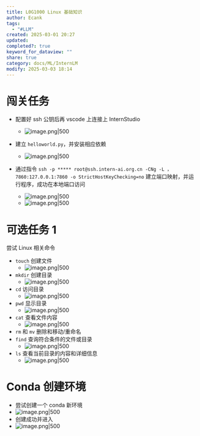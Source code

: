```yaml
---
title: L0G1000 Linux 基础知识
author: Ecank
tags:
  - "#LLM"
created: 2025-03-01 20:27
updated: 
completed?: true
keyword_for_dataview: ""
share: true
category: docs/ML/InternLM
modify: 2025-03-03 18:14
---
```


# 闯关任务 
* 配置好 ssh 公钥后再 vscode 上连接上 InternStudio
	* ![image.png|500](https://eeecank-1325470508.cos.ap-shanghai.myqcloud.com/20250301203741.png)
* 建立 `helloworld.py`，并安装相应依赖
	* ![image.png|500](https://eeecank-1325470508.cos.ap-shanghai.myqcloud.com/20250301203851.png)

* 通过指令 `ssh -p ***** root@ssh.intern-ai.org.cn -CNg -L ，7860:127.0.0.1:7860 -o StrictHostKeyChecking=no` 建立端口映射，并运行程序，成功在本地端口访问
	* ![image.png|500](https://eeecank-1325470508.cos.ap-shanghai.myqcloud.com/20250301203955.png)
	* ![image.png|500](https://eeecank-1325470508.cos.ap-shanghai.myqcloud.com/20250301204030.png)
# 可选任务 1
尝试 Linux 相关命令
*  `touch` 创建文件
	* ![image.png|500](https://eeecank-1325470508.cos.ap-shanghai.myqcloud.com/20250301204437.png)
* `mkdir` 创建目录
	* ![image.png|500](https://eeecank-1325470508.cos.ap-shanghai.myqcloud.com/20250301204523.png)
* `cd` 访问目录
	* ![image.png|500](https://eeecank-1325470508.cos.ap-shanghai.myqcloud.com/20250301204551.png)
* `pwd` 显示目录
	* ![image.png|500](https://eeecank-1325470508.cos.ap-shanghai.myqcloud.com/20250301204638.png)
* `cat` 查看文件内容
	* ![image.png|500](https://eeecank-1325470508.cos.ap-shanghai.myqcloud.com/20250301204718.png)
* `rm` 和 `mv` 删除和移动/重命名
* `find` 查询符合条件的文件或目录
	* ![image.png|500](https://eeecank-1325470508.cos.ap-shanghai.myqcloud.com/20250301205858.png)
* `ls` 查看当前目录的内容和详细信息
	* ![image.png|500](https://eeecank-1325470508.cos.ap-shanghai.myqcloud.com/20250301205936.png)
# Conda 创建环境
* 尝试创建一个 conda 新环境
* ![image.png|500](https://eeecank-1325470508.cos.ap-shanghai.myqcloud.com/20250301210818.png)
* 创建成功并进入
* ![image.png|500](https://eeecank-1325470508.cos.ap-shanghai.myqcloud.com/20250301211036.png)
